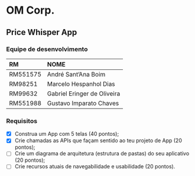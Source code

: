 # OM Corp.
## Price Whisper App

### Equipe de desenvolvimento
| RM       | NOME                        |
|:---------|:----------------------------|
| RM551575 | André Sant’Ana Boim         | 
| RM98251  | Marcelo Hespanhol Dias      |
| RM99632  | Gabriel Eringer de Oliveira |
| RM551988 | Gustavo Imparato Chaves     |

### Requisitos
- [X] Construa um App com 5 telas (40 pontos);
- [X] Crie chamadas as APIs que façam sentido ao teu projeto de App (20 pontos);
- [ ] Crie um diagrama de arquitetura (estrutura de pastas) do seu aplicativo (20 pontos);
- [ ] Crie recursos atuais de navegabilidade e usabilidade (20 pontos).
